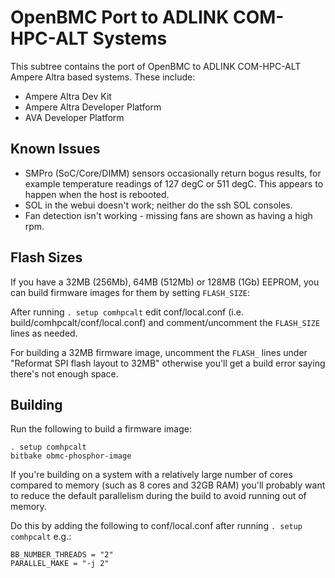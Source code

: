OpenBMC Port to ADLINK COM-HPC-ALT Systems
==========================================

This subtree contains the port of OpenBMC to ADLINK COM-HPC-ALT Ampere
Altra based systems. These include:

- Ampere Altra Dev Kit
- Ampere Altra Developer Platform
- AVA Developer Platform

Known Issues
------------
- SMPro (SoC/Core/DIMM) sensors occasionally return bogus results, for
  example temperature readings of 127 degC or 511 degC. This appears to
  happen when the host is rebooted.
- SOL in the webui doesn't work; neither do the ssh SOL consoles.
- Fan detection isn't working - missing fans are shown as having a high rpm.

Flash Sizes
-----------

If you have a 32MB (256Mb), 64MB (512Mb) or 128MB (1Gb) EEPROM, you can
build firmware images for them by setting `FLASH_SIZE`:

After running `. setup comhpcalt` edit conf/local.conf (i.e.
build/comhpcalt/conf/local.conf) and comment/uncomment the `FLASH_SIZE`
lines as needed.

For building a 32MB firmware image, uncomment the `FLASH_` lines under
"Reformat SPI flash layout to 32MB" otherwise you'll get a build error
saying there's not enough space.

Building
--------

Run the following to build a firmware image:

```
. setup comhpcalt
bitbake obmc-phosphor-image
```

If you're building on a system with a relatively large number of cores compared to memory (such as 8 cores and 32GB RAM)
you'll probably want to reduce the default parallelism during the build to avoid running out of memory.

Do this by adding the following to conf/local.conf after running `. setup comhpcalt` e.g.:
```
BB_NUMBER_THREADS = "2"
PARALLEL_MAKE = "-j 2"
```
